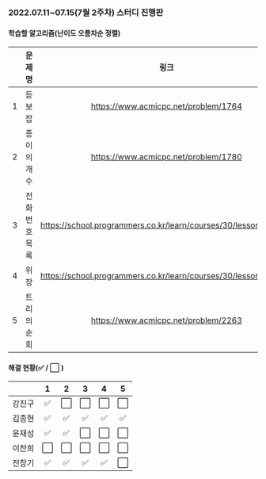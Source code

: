 ### 2022.07.11~07.15(7월 2주차) 스터디 진행판

#### 학습할 알고리즘(난이도 오름차순 정렬)

|      |    문제명     |                             링크                             | 난이도 |
| :--: | :-----------: | :----------------------------------------------------------: | :----: |
|  1   |    듣보잡     |             https://www.acmicpc.net/problem/1764             | 실버4  |
|  2   |  종이의 개수  |             https://www.acmicpc.net/problem/1780             | 실버2  |
|  3   | 전화번호 목록 | https://school.programmers.co.kr/learn/courses/30/lessons/42577 |  Lv2   |
|  4   |     위장      | https://school.programmers.co.kr/learn/courses/30/lessons/42578 |  Lv2   |
|  5   |  트리의 순회  |             https://www.acmicpc.net/problem/2263             | 골드2  |

#### 해결 현황(:white_check_mark: / :white_large_square:  )

|        |          1           |          2           |          3           |          4           |          5           |
| :----: | :------------------: | :------------------: | :------------------: | :------------------: | :------------------: |
| 강진구 |  :white_check_mark:  | :white_large_square: | :white_large_square: | :white_large_square: | :white_large_square: |
| 김종현 | :white_check_mark: | :white_check_mark: | :white_check_mark: | :white_check_mark: | :white_check_mark: |
|  윤재성  |  :white_check_mark:  | :white_check_mark: | :white_large_square: | :white_large_square: | :white_large_square: |
| 이찬희 | :white_large_square: | :white_large_square: | :white_large_square: | :white_large_square: | :white_large_square: |
| 전창기 | :white_check_mark: | :white_check_mark: | :white_check_mark: | :white_check_mark: | :white_large_square: |

